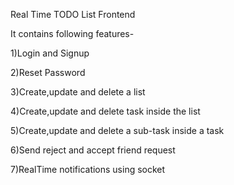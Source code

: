 Real Time TODO List Frontend

It contains following features-

1)Login and Signup 

2)Reset Password

3)Create,update and delete a list

4)Create,update and delete task inside the list

5)Create,update and delete a sub-task inside a task

6)Send reject and accept friend request

7)RealTime notifications using socket

